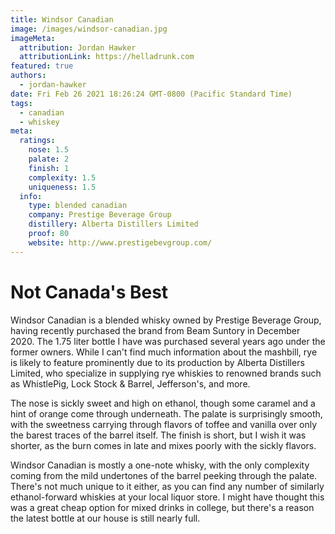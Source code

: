 ```yaml
---
title: Windsor Canadian
image: /images/windsor-canadian.jpg
imageMeta:
  attribution: Jordan Hawker
  attributionLink: https://helladrunk.com
featured: true
authors:
  - jordan-hawker
date: Fri Feb 26 2021 18:26:24 GMT-0800 (Pacific Standard Time)
tags:
  - canadian
  - whiskey
meta:
  ratings:
    nose: 1.5
    palate: 2
    finish: 1
    complexity: 1.5
    uniqueness: 1.5
  info:
    type: blended canadian
    company: Prestige Beverage Group
    distillery: Alberta Distillers Limited
    proof: 80
    website: http://www.prestigebevgroup.com/
---
```


# Not Canada's Best

Windsor Canadian is a blended whisky owned by Prestige Beverage Group, having recently purchased the 
brand from Beam Suntory in December 2020. The 1.75 liter bottle I have was purchased several years ago 
under the former owners. While I can't find much information about the mashbill, rye is likely to feature 
prominently due to its production by Alberta Distillers Limited, who specialize in supplying rye whiskies 
to renowned brands such as WhistlePig, Lock Stock & Barrel, Jefferson's, and more.

The nose is sickly sweet and high on ethanol, though some caramel and a hint of orange come through 
underneath. The palate is surprisingly smooth, with the sweetness carrying through flavors of toffee 
and vanilla over only the barest traces of the barrel itself. The finish is short, but I wish it was 
shorter, as the burn comes in late and mixes poorly with the sickly flavors.

Windsor Canadian is mostly a one-note whisky, with the only complexity coming from the mild undertones 
of the barrel peeking through the palate. There's not much unique to it either, as you can find any 
number of similarly ethanol-forward whiskies at your local liquor store. I might have thought this 
was a great cheap option for mixed drinks in college, but there's a reason the latest bottle at our 
house is still nearly full.
